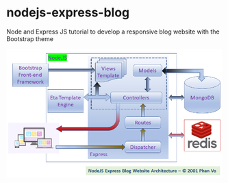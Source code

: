 # nodejs-express-blog

Node and Express JS tutorial to develop a responsive blog website with the Bootstrap theme

![Architecture](docs/images/NodeJS_Express_Blog_Arch.png)

